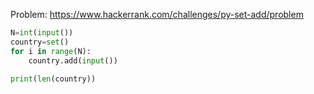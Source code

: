 Problem: https://www.hackerrank.com/challenges/py-set-add/problem


```python
N=int(input())
country=set()
for i in range(N):
    country.add(input())

print(len(country))   



```
